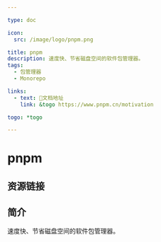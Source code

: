 ```yaml
---

type: doc

icon:
  src: /image/logo/pnpm.png

title: pnpm
description: 速度快、节省磁盘空间的软件包管理器。
tags:
  - 包管理器
  - Monorepo

links:
  - text: 📖文档地址
    link: &togo https://www.pnpm.cn/motivation

togo: *togo

---
```


<ShowLogo />

# pnpm

<ShowTags />

<ShowBreadcrumb />

## 资源链接

<ShowLinks />

## 简介

速度快、节省磁盘空间的软件包管理器。
